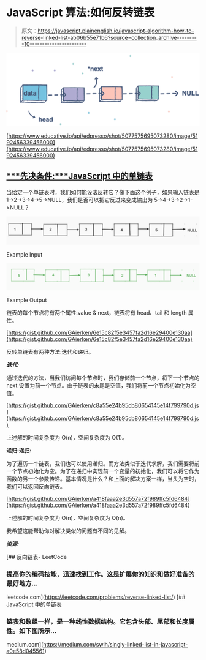 # JavaScript 算法:如何反转链表

> 原文：<https://javascript.plainenglish.io/javascript-algorithm-how-to-reverse-linked-list-ab06b55e71b6?source=collection_archive---------10----------------------->

![](img/862edff804a15ab827a5c6bb0e9de47a.png)

[https://www.educative.io/api/edpresso/shot/5077575695073280/image/5192456339456000](https://www.educative.io/api/edpresso/shot/5077575695073280/image/5192456339456000)

## [***先决条件:***JavaScript 中的单链表](https://medium.com/swlh/singly-linked-list-in-javascript-a0e58d045561)

当给定一个单链表时，我们如何能设法反转它？像下面这个例子，如果输入链表是 1->2->3->4->5->NULL，我们是否可以把它反过来变成输出为 5->4->3->2->1->NULL？

![](img/071b592f45d3e1c635d2102087fe6943.png)

Example Input

![](img/4b6684c2a10a75211ef322b278dab2c9.png)

Example Output

链表的每个节点将有两个属性:value & next，链表将有 head、tail 和 length 属性。

[https://gist.github.com/GAierken/6e15c82f5e3457fa2d16e29400e130aa](https://gist.github.com/GAierken/6e15c82f5e3457fa2d16e29400e130aa)

反转单链表有两种方法:迭代和递归。

***迭代:***

通过迭代的方法，当我们访问每个节点时，我们存储前一个节点，将下一个节点的 next 设置为前一个节点。由于链表的末尾是空值，我们将前一个节点初始化为空值。

[https://gist.github.com/GAierken/c8a55e24b95cb80654145e14f799790d.js](https://gist.github.com/GAierken/c8a55e24b95cb80654145e14f799790d.js)

上述解的时间复杂度为 O(n)，空间复杂度为 O(1)。

**递归:递归:**

为了遍历一个链表，我们也可以使用递归。而方法类似于迭代求解，我们需要将前一个节点初始化为空。为了在递归中实现前一个变量的初始化，我们可以将它作为函数的另一个参数传递。基本情况是什么？和上面的解决方案一样，当头为空时，我们可以返回反向链表。

[https://gist.github.com/GAierken/a418faaa2e3d557a72f989ffc5fd6484](https://gist.github.com/GAierken/a418faaa2e3d557a72f989ffc5fd6484)

上述解的时间复杂度为 O(n)，空间复杂度为 O(n)。

我希望这能帮助你对解决类似的问题有不同的见解。

***资源:***

[](https://leetcode.com/problems/reverse-linked-list/) [## 反向链表- LeetCode

### 提高你的编码技能，迅速找到工作。这是扩展你的知识和做好准备的最好地方…

leetcode.com](https://leetcode.com/problems/reverse-linked-list/) [](https://medium.com/swlh/singly-linked-list-in-javascript-a0e58d045561) [## JavaScript 中的单链表

### 链表和数组一样，是一种线性数据结构。它包含头部、尾部和长度属性。如下图所示…

medium.com](https://medium.com/swlh/singly-linked-list-in-javascript-a0e58d045561)